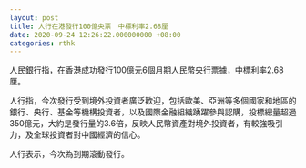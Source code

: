 ```yaml
---
layout: post
title: 人行在港發行100億央票　中標利率2.68厘
date: 2020-09-24 12:26:22.000000000 +08:00
categories: rthk
---
```


人民銀行指，在香港成功發行100億元6個月期人民幣央行票據，中標利率2.68厘。

人行指，今次發行受到境外投資者廣泛歡迎，包括歐美、亞洲等多個國家和地區的銀行、央行、基金等機構投資者，以及國際金融組織踴躍參與認購，投標總量超過350億元，大約是發行量的3.6倍，反映人民幣資產對境外投資者，有較強吸引力，及全球投資者對中國經濟的信心。

人行表示，今次為到期滾動發行。
